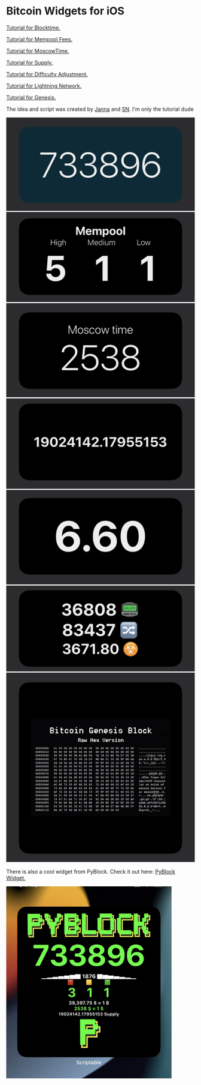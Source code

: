 # Bitcoin Widgets for iOS

[Tutorial for Blocktime.](https://github.com/cercatrova21/iOS_widgets/blob/main/Blocktime.md)

[Tutorial for Mempool Fees.](https://github.com/cercatrova21/iOS_widgets/blob/main/Mempool.md)

[Tutorial for MoscowTime.](https://github.com/cercatrova21/iOS_widgets/blob/main/MoscowTime.md)

[Tutorial for Supply.](https://github.com/cercatrova21/iOS_widgets/blob/main/Supply.md)

[Tutorial for Difficulty Adjustment.](https://github.com/cercatrova21/iOS_widgets/blob/main/Difficulty.md)

[Tutorial for Lightning Network.](https://github.com/cercatrova21/iOS_widgets/blob/main/LN.md)

[Tutorial for Genesis.](https://github.com/cercatrova21/iOS_widgets/blob/main/Genesis.md)

The idea and script was created by [Janna](https://twitter.com/Janna3257) and [SN](https://twitter.com/__B__T__C__). I'm only the tutorial dude

<img src="/images/blocktime.jpg" style="zoom: 50%;" />

<img src="/images/mempool.jpg" style="zoom: 50%;" />

<img src="/images/moscowtime.jpg" style="zoom: 50%;" />

<img src="/images/supply.jpg" style="zoom: 50%;" />

<img src="/images/diff.jpg" style="zoom: 50%;" />

<img src="/images/lightning.jpg" style="zoom: 50%;" />

<img src="/images/genesis.jpg" style="zoom: 50%;" />

There is also a cool widget from PyBlock. Check it out here: [PyBlock Widget.](https://curly60e.github.io/pyblock/)

<img src="/images/pyblock.jpg" style="zoom: 50%;" />


